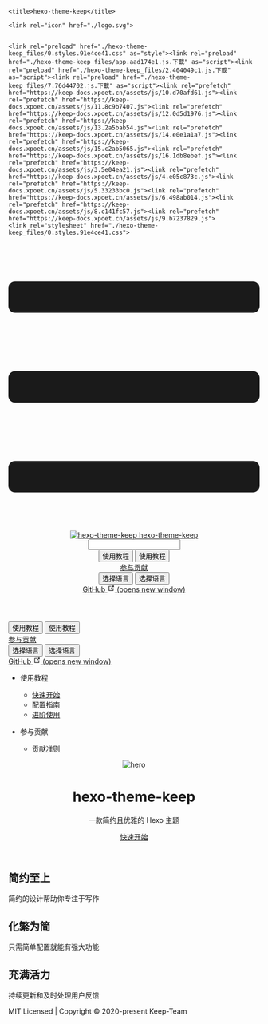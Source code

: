 <!DOCTYPE html>
<!-- saved from url=(0027)https://keep-docs.xpoet.cn/ -->
<html lang="zh-CN"><head><meta http-equiv="Content-Type" content="text/html; charset=UTF-8">
    
    
    <title>hexo-theme-keep</title>
    
    <link rel="icon" href="./logo.svg">
    
    
    <link rel="preload" href="./hexo-theme-keep_files/0.styles.91e4ce41.css" as="style"><link rel="preload" href="./hexo-theme-keep_files/app.aad174e1.js.下載" as="script"><link rel="preload" href="./hexo-theme-keep_files/2.404049c1.js.下載" as="script"><link rel="preload" href="./hexo-theme-keep_files/7.76d44702.js.下載" as="script"><link rel="prefetch" href="https://keep-docs.xpoet.cn/assets/js/10.d70afd61.js"><link rel="prefetch" href="https://keep-docs.xpoet.cn/assets/js/11.8c9b7407.js"><link rel="prefetch" href="https://keep-docs.xpoet.cn/assets/js/12.0d5d1976.js"><link rel="prefetch" href="https://keep-docs.xpoet.cn/assets/js/13.2a5bab54.js"><link rel="prefetch" href="https://keep-docs.xpoet.cn/assets/js/14.e0e1a1a7.js"><link rel="prefetch" href="https://keep-docs.xpoet.cn/assets/js/15.c2ab5065.js"><link rel="prefetch" href="https://keep-docs.xpoet.cn/assets/js/16.1db8ebef.js"><link rel="prefetch" href="https://keep-docs.xpoet.cn/assets/js/3.5e04ea21.js"><link rel="prefetch" href="https://keep-docs.xpoet.cn/assets/js/4.e05c873c.js"><link rel="prefetch" href="https://keep-docs.xpoet.cn/assets/js/5.33233bc0.js"><link rel="prefetch" href="https://keep-docs.xpoet.cn/assets/js/6.498ab014.js"><link rel="prefetch" href="https://keep-docs.xpoet.cn/assets/js/8.c141fc57.js"><link rel="prefetch" href="https://keep-docs.xpoet.cn/assets/js/9.b7237829.js">
    <link rel="stylesheet" href="./hexo-theme-keep_files/0.styles.91e4ce41.css">
  <script charset="utf-8" src="./hexo-theme-keep_files/7.76d44702.js.下載"></script><meta name="description" content="一款简约且优雅的 Hexo 主题"><script src="chrome-extension://jhffgcfmcckgmioipfnmbannkpncfipo/util.js"></script><script src="chrome-extension://jhffgcfmcckgmioipfnmbannkpncfipo/pagejs.js"></script></head>
  <body>
    <div id="app"><div class="theme-container no-sidebar"><header class="navbar"><div class="sidebar-button"><svg xmlns="http://www.w3.org/2000/svg" aria-hidden="true" role="img" viewBox="0 0 448 512" class="icon"><path fill="currentColor" d="M436 124H12c-6.627 0-12-5.373-12-12V80c0-6.627 5.373-12 12-12h424c6.627 0 12 5.373 12 12v32c0 6.627-5.373 12-12 12zm0 160H12c-6.627 0-12-5.373-12-12v-32c0-6.627 5.373-12 12-12h424c6.627 0 12 5.373 12 12v32c0 6.627-5.373 12-12 12zm0 160H12c-6.627 0-12-5.373-12-12v-32c0-6.627 5.373-12 12-12h424c6.627 0 12 5.373 12 12v32c0 6.627-5.373 12-12 12z"></path></svg></div> <a href="https://keep-docs.xpoet.cn/" aria-current="page" class="home-link router-link-exact-active router-link-active"><img src="./hexo-theme-keep_files/keep-logo.svg" alt="hexo-theme-keep" class="logo"> <span class="site-name can-hide">hexo-theme-keep</span></a> <div class="links" style="max-width: 1304px;"><div class="search-box"><input aria-label="Search" autocomplete="off" spellcheck="false" value="" class="" placeholder=""> <!----></div> <nav class="nav-links can-hide"><div class="nav-item"><div class="dropdown-wrapper"><button type="button" aria-label="使用教程" class="dropdown-title"><span class="title">使用教程</span> <span class="arrow down"></span></button> <button type="button" aria-label="使用教程" class="mobile-dropdown-title"><span class="title">使用教程</span> <span class="arrow right"></span></button> <ul class="nav-dropdown" style="display:none;"><li class="dropdown-item"><!----> <a href="https://keep-docs.xpoet.cn/usage-tutorial/quick-start.html" class="nav-link">
  快速开始
</a></li><li class="dropdown-item"><!----> <a href="https://keep-docs.xpoet.cn/usage-tutorial/configuration-guide.html" class="nav-link">
  配置指南
</a></li><li class="dropdown-item"><!----> <a href="https://keep-docs.xpoet.cn/usage-tutorial/advanced.html" class="nav-link">
  进阶设置
</a></li></ul></div></div><div class="nav-item"><a href="https://keep-docs.xpoet.cn/contribute/contribute.html" class="nav-link">
  参与贡献
</a></div><div class="nav-item"><div class="dropdown-wrapper"><button type="button" aria-label="Select language" class="dropdown-title"><span class="title">选择语言</span> <span class="arrow down"></span></button> <button type="button" aria-label="Select language" class="mobile-dropdown-title"><span class="title">选择语言</span> <span class="arrow right"></span></button> <ul class="nav-dropdown" style="display:none;"><li class="dropdown-item"><!----> <a href="https://keep-docs.xpoet.cn/" aria-current="page" class="nav-link router-link-exact-active router-link-active">
  简体中文
</a></li><li class="dropdown-item"><!----> <a href="https://keep-docs.xpoet.cn/i18n/en/" class="nav-link">
  English
</a></li></ul></div></div> <a href="https://github.com/XPoet/hexo-theme-keep" target="_blank" rel="noopener noreferrer" class="repo-link">
    GitHub
    <span><svg xmlns="http://www.w3.org/2000/svg" aria-hidden="true" focusable="false" x="0px" y="0px" viewBox="0 0 100 100" width="15" height="15" class="icon outbound"><path fill="currentColor" d="M18.8,85.1h56l0,0c2.2,0,4-1.8,4-4v-32h-8v28h-48v-48h28v-8h-32l0,0c-2.2,0-4,1.8-4,4v56C14.8,83.3,16.6,85.1,18.8,85.1z"></path> <polygon fill="currentColor" points="45.7,48.7 51.3,54.3 77.2,28.5 77.2,37.2 85.2,37.2 85.2,14.9 62.8,14.9 62.8,22.9 71.5,22.9"></polygon></svg> <span class="sr-only">(opens new window)</span></span></a></nav></div></header> <div class="sidebar-mask"></div> <aside class="sidebar"><nav class="nav-links"><div class="nav-item"><div class="dropdown-wrapper"><button type="button" aria-label="使用教程" class="dropdown-title"><span class="title">使用教程</span> <span class="arrow down"></span></button> <button type="button" aria-label="使用教程" class="mobile-dropdown-title"><span class="title">使用教程</span> <span class="arrow right"></span></button> <ul class="nav-dropdown" style="display:none;"><li class="dropdown-item"><!----> <a href="https://keep-docs.xpoet.cn/usage-tutorial/quick-start.html" class="nav-link">
  快速开始
</a></li><li class="dropdown-item"><!----> <a href="https://keep-docs.xpoet.cn/usage-tutorial/configuration-guide.html" class="nav-link">
  配置指南
</a></li><li class="dropdown-item"><!----> <a href="https://keep-docs.xpoet.cn/usage-tutorial/advanced.html" class="nav-link">
  进阶设置
</a></li></ul></div></div><div class="nav-item"><a href="https://keep-docs.xpoet.cn/contribute/contribute.html" class="nav-link">
  参与贡献
</a></div><div class="nav-item"><div class="dropdown-wrapper"><button type="button" aria-label="Select language" class="dropdown-title"><span class="title">选择语言</span> <span class="arrow down"></span></button> <button type="button" aria-label="Select language" class="mobile-dropdown-title"><span class="title">选择语言</span> <span class="arrow right"></span></button> <ul class="nav-dropdown" style="display:none;"><li class="dropdown-item"><!----> <a href="https://keep-docs.xpoet.cn/" aria-current="page" class="nav-link router-link-exact-active router-link-active">
  简体中文
</a></li><li class="dropdown-item"><!----> <a href="https://keep-docs.xpoet.cn/i18n/en/" class="nav-link">
  English
</a></li></ul></div></div> <a href="https://github.com/XPoet/hexo-theme-keep" target="_blank" rel="noopener noreferrer" class="repo-link">
    GitHub
    <span><svg xmlns="http://www.w3.org/2000/svg" aria-hidden="true" focusable="false" x="0px" y="0px" viewBox="0 0 100 100" width="15" height="15" class="icon outbound"><path fill="currentColor" d="M18.8,85.1h56l0,0c2.2,0,4-1.8,4-4v-32h-8v28h-48v-48h28v-8h-32l0,0c-2.2,0-4,1.8-4,4v56C14.8,83.3,16.6,85.1,18.8,85.1z"></path> <polygon fill="currentColor" points="45.7,48.7 51.3,54.3 77.2,28.5 77.2,37.2 85.2,37.2 85.2,14.9 62.8,14.9 62.8,22.9 71.5,22.9"></polygon></svg> <span class="sr-only">(opens new window)</span></span></a></nav>  <ul class="sidebar-links"><li><section class="sidebar-group depth-0"><p class="sidebar-heading open"><span>使用教程</span> <!----></p> <ul class="sidebar-links sidebar-group-items"><li><a href="https://keep-docs.xpoet.cn/usage-tutorial/quick-start.html" class="sidebar-link">快速开始</a></li><li><a href="https://keep-docs.xpoet.cn/usage-tutorial/configuration-guide.html" class="sidebar-link">配置指南</a></li><li><a href="https://keep-docs.xpoet.cn/usage-tutorial/advanced.html" class="sidebar-link">进阶使用</a></li></ul></section></li><li><section class="sidebar-group depth-0"><p class="sidebar-heading"><span>参与贡献</span> <!----></p> <ul class="sidebar-links sidebar-group-items"><li><a href="https://keep-docs.xpoet.cn/contribute/contribute.html" class="sidebar-link">贡献准则</a></li></ul></section></li></ul> </aside> <main aria-labelledby="main-title" class="home"><header class="hero"><img src="./hexo-theme-keep_files/keep-logo.svg" alt="hero"> <h1 id="main-title">
      hexo-theme-keep
    </h1> <p class="description">
      一款简约且优雅的 Hexo 主题
    </p> <p class="action"><a href="https://keep-docs.xpoet.cn/usage-tutorial/quick-start.html" class="nav-link action-button">
  快速开始
</a></p></header> <div class="features"><div class="feature"><h2>简约至上</h2> <p>简约的设计帮助你专注于写作</p></div><div class="feature"><h2>化繁为简</h2> <p>只需简单配置就能有强大功能</p></div><div class="feature"><h2>充满活力</h2> <p>持续更新和及时处理用户反馈</p></div></div> <div class="theme-default-content custom content__default"></div> <div class="footer">
    MIT Licensed | Copyright © 2020-present Keep-Team
  </div></main></div><div class="global-ui"></div></div>
    <script src="./hexo-theme-keep_files/app.aad174e1.js.下載" defer=""></script><script src="./hexo-theme-keep_files/2.404049c1.js.下載" defer=""></script><script src="./hexo-theme-keep_files/7.76d44702.js.下載" defer=""></script>
  

</body></html>
